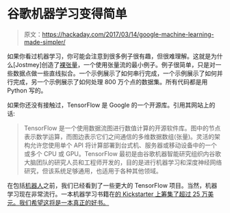 # 谷歌机器学习变得简单

> 原文：<https://hackaday.com/2017/03/14/google-machine-learning-made-simpler/>

如果你看过机器学习，你可能会注意到很多例子很有趣，但很难理解。这就是为什么[Jostmey]创造了[裸张量](https://github.com/jostmey/NakedTensor?bare)，一个使用张量流的最小例子。例子很简单，只是对一些数据点做一些直线拟合。一个示例展示了如何串行完成，一个示例展示了如何并行完成，另一个示例展示了如何处理 800 万个点的数据集。所有代码都是用 Python 写的。

如果你还没有接触过，TensorFlow 是 Google 的一个开源库。引用其网站上的话:

> TensorFlow 是一个使用数据流图进行数值计算的开源软件库。图中的节点表示数学运算，而图边表示它们之间通信的多维数据数组(张量)。灵活的架构允许您使用单个 API 将计算部署到台式机、服务器或移动设备中的一个或多个 CPU 或 GPU。TensorFlow 最初是由谷歌机器智能研究组织内谷歌大脑团队的研究人员和工程师开发的，目的是进行机器学习和深度神经网络研究，但该系统足够通用，也适用于各种其他领域。

在包括[机器人](https://hackaday.com/2016/10/09/tensorflow-robot-recognizes-objects/)之前，我们已经看到了一些更大的 TensorFlow 项目。当然，机器学习现在非常流行。一本机器学习书籍在[的 Kickstarter 上筹集了超过 25 万美元。我们希望这将是一本真正的好书。](https://www.kickstarter.com/projects/adrianrosebrock/deep-learning-for-computer-vision-with-python-eboo)